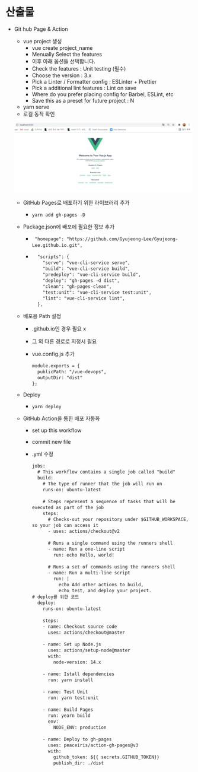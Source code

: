# 산출물
- Git hub Page & Action 

  - vue project 생성 
    - vue create project_name
    - Menually Select the features
    - 이후 아래 옵션들 선택합니다.
    - Check the features : Unit testing (필수)
    - Choose the version : 3.x
    - Pick a Linter  / Formatter config : ESLinter + Prettier
    - Pick a additional lint features :  Lint on save
    - Where do you  prefer placing config for Barbel, ESLint, etc
    - Save this as a preset for future project : N
  - yarn serve
  - 로컬 동작 확인

  ![image-20210629143510627](README.assets/image-20210629143510627.png)

  - GitHub Pages로 배포하기 위한 라이브러리 추가

    - `yarn add gh-pages -D`

  - Package.json에 배포에 필요한 정보 추가

    - ` "homepage": "https://github.com/Gyujeong-Lee/Gyujeong-Lee.github.io.git",`

    - ```
        "scripts": {
          "serve": "vue-cli-service serve",
          "build": "vue-cli-service build",
          "predeploy": "vue-cli-service build",
          "deploy": "gh-pages -d dist",
          "clean": "gh-pages-clean",
          "test:unit": "vue-cli-service test:unit",
          "lint": "vue-cli-service lint",
        },
      ```

  - 배포용 Path 설정

    - <Username>.github.io인 경우 필요 x 

    - 그 외 다른 경로로 지정시 필요

    - vue.config.js 추가

      ```
      module.exports = {
        publicPath: "/vue-devops",
        outputDir: "dist"
      };
      ```

  - Deploy
  
    - `yarn deploy`
  
  - GitHub Action을 통한 배포 자동화
  
    - set up this workflow
  
    - commit new file
  
    - <deploy>.yml 수정
  
      ```
      jobs:
        # This workflow contains a single job called "build"
        build:
          # The type of runner that the job will run on
          runs-on: ubuntu-latest
      
          # Steps represent a sequence of tasks that will be executed as part of the job
          steps:
            # Checks-out your repository under $GITHUB_WORKSPACE, so your job can access it
            - uses: actions/checkout@v2
      
            # Runs a single command using the runners shell
            - name: Run a one-line script
              run: echo Hello, world!
      
            # Runs a set of commands using the runners shell
            - name: Run a multi-line script
              run: |
                echo Add other actions to build,
                echo test, and deploy your project.
      # deploy를 위한 코드
        deploy:
          runs-on: ubuntu-latest
      
          steps:
          - name: Checkout source code
            uses: actions/checkout@master
      
          - name: Set up Node.js
            uses: actions/setup-node@master
            with:
              node-version: 14.x
      
          - name: Istall dependencies
            run: yarn install
          
          - name: Test Unit
            run: yarn test:unit
            
          - name: Build Pages
            run: yearn build
            env:
              NODE_ENV: production
      
          - name: Deploy to gh-pages
            uses: peaceiris/action-gh-pages@v3
            with: 
              github_token: ${{ secrets.GITHUB_TOKEN}}
              publish_dir: ./dist 
      
      ```

